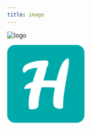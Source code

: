 ```yaml
---
title: image
---
```

<img :src="$withBase('/icons/apple-touch-icon.png')" alt="logo" class="custom">

![An image](./../.vuepress/public/icons/apple-touch-icon.png)